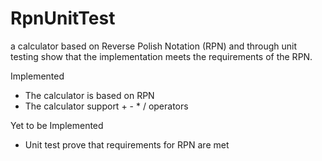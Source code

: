 # RpnUnitTest
a calculator based on Reverse Polish Notation (RPN) and through unit testing show that the implementation meets the requirements of the RPN.

Implemented
-	The calculator is based on RPN
-	The calculator support + - * / operators

Yet to be Implemented
-	Unit test prove that requirements for RPN are met
